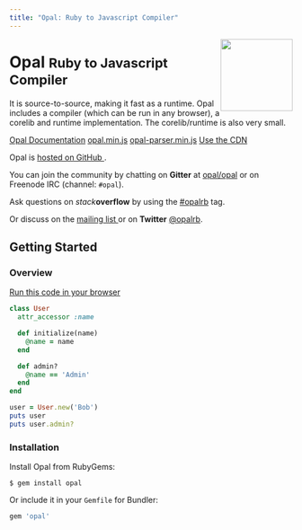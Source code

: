```yaml
---
title: "Opal: Ruby to Javascript Compiler"
---
```


<div class="jumbotron opal-front-jumbo">
  <img src='https://secure.gravatar.com/avatar/88298620949a6534d403da2e356c9339?s=420&d=https://a248.e.akamai.net/assets.github.com%2Fimages%2Fgravatars%2Fgravatar-org-420.png' alt='' style='float:right;margin-top:-24px' width='128' height='128' />
  <div class="page-header">
    <h1>Opal <small>Ruby to Javascript Compiler</small></h1>
    <p>It is source-to-source, making it fast as a runtime. Opal includes a compiler (which can be run in any browser), a corelib and runtime implementation. The corelib/runtime is also very small.</p>
    <p>
      <a href="/docs" class="btn btn-primary btn-lg" role="button"><i class="ion-ios7-copy"></i> Opal Documentation</a>
      <a target="_blank" href="http://cdn.opalrb.org/opal/current/opal.min.js" class="btn btn-secondary btn-lg" role="button"><i class="ion-android-download"></i> opal.min.js</a>
      <a target="_blank" href="http://cdn.opalrb.org/opal/current/opal-parser.min.js" class="btn btn-secondary btn-lg" role="button"><i class="ion-android-download"></i> opal-parser.min.js</a>
      <a target="_blank" href="http://cdn.opalrb.org/" class="btn btn-lg" role="button"><i class="ion-earth"></i> Use the CDN</a>
      <!-- <a href="http://cdn.opalrb.org/" class="btn btn-lg" role="button"><i class="ion-speedometer"></i> Use the CDN</a> -->
    </p>
  </div>
</div>

<div class="page-header">
  <p>
    Opal is <a href="http://github.com/opal/opal#readme">hosted on GitHub <i class="ion-social-github"></i></a>.
  </p>

  <p>
    You can join the community by chatting <i class="ion-chatbubbles"></i> on <b>Gitter</b> at <a href="https://gitter.im/opal/opal">opal/opal</a> or on Freenode IRC (channel: <code>#opal</code>).
  </p>

  <p>
    Ask questions on <i>stack</i><b>overflow</b> by using the <a href="http://stackoverflow.com/questions/ask?tags=opalrb">#opalrb</a>  tag.
  </p>

  <p>
    Or discuss on the <a href="https://groups.google.com/forum/#!forum/opalrb">mailing list <i class="ion-email"></i></a>
    or on <i class="ion-social-twitter"></i> <b>Twitter</b> <a href="http://twitter.com/opalrb">@opalrb</a>.
  </p>
</div>

## Getting Started

### Overview

<p class="run-code"><a href="/try" class="btn btn-default btn-code">Run this code in your browser <i class="ion-ios7-play"></i></a></p>

```ruby
class User
  attr_accessor :name

  def initialize(name)
    @name = name
  end

  def admin?
    @name == 'Admin'
  end
end

user = User.new('Bob')
puts user
puts user.admin?
```

### Installation

Install Opal from RubyGems:

```text
$ gem install opal
```

Or include it in your `Gemfile` for Bundler:

```ruby
gem 'opal'
```
